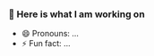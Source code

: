 ### 👋 Here is what I am working on

<!--
**iamharshit13/iamharshit13** is a ✨ _special_ ✨ repository because its `README.md` (this file) appears on your GitHub profile.

Here are some ideas to get you started:

- 🔭 I’m currently working on ... Data Science and Cyber Security
- 🌱 I’m currently learning ... Python3
- 👯 I’m looking to collaborate on ... Data Science 
- 🤔 I’m looking for help with ... Network Security
- 💬 Ask me about ... Anything
- 📫 How to reach me: ... https://twitter.com/iamha13
-->

- 😄 Pronouns: ... 
- ⚡ Fun fact: ...

